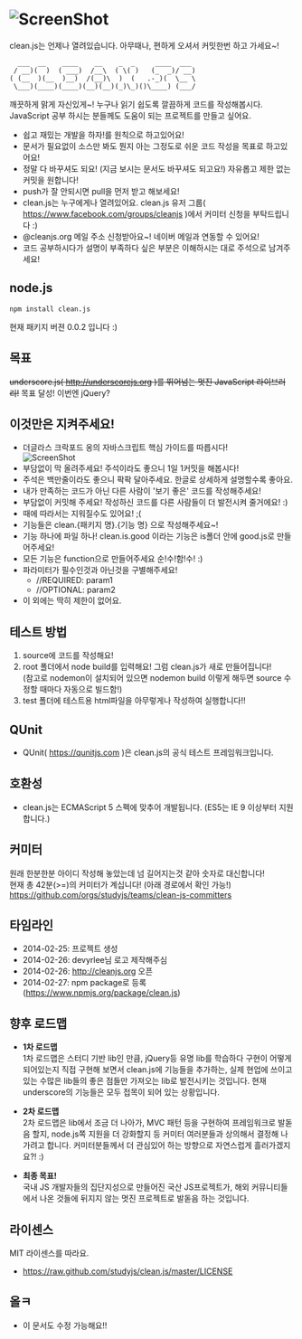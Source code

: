 ![ScreenShot](https://raw.github.com/studyjs/clean.js/master/logo.png)
========
clean.js는 언제나 열려있습니다. 아무때나, 편하게 오셔서 커밋한번 하고 가세요~!

	  ___  __    ____    __    _  _     ____  ___ 
	 / __)(  )  ( ___)  /__\  ( \( )   (_  _)/ __)
	( (__  )(__  )__)  /(__)\  )  (   .-_)(  \__ \
	 \___)(____)(____)(__)(__)(_)\_)()\____) (___/
깨끗하게 맑게 자신있게~! 누구나 읽기 쉽도록 깔끔하게 코드를 작성해봅시다. JavaScript 공부 하시는 분들께도 도움이 되는 프로젝트를 만들고 싶어요.

- 쉽고 재밌는 개발을 하자!를 원칙으로 하고있어요!
- 문서가 필요없이 소스만 봐도 뭔지 아는 그정도로 쉬운 코드 작성을 목표로 하고있어요!
- 정말 다 바꾸셔도 되요! (지금 보시는 문서도 바꾸셔도 되고요!) 자유롭고 제한 없는 커밋을 원합니다!
- push가 잘 안되시면 pull을 먼저 받고 해보세요!
- clean.js는 누구에게나 열려있어요. clean.js 유저 그룹( https://www.facebook.com/groups/cleanjs )에서 커미터 신청을 부탁드립니다 :)
- @cleanjs.org 메일 주소 신청받아요~! 네이버 메일과 연동할 수 있어요!
- 코드 공부하시다가 설명이 부족하다 싶은 부분은 이해하시는 대로 주석으로 남겨주세요!

node.js
-------
	npm install clean.js
현재 패키지 버젼 0.0.2 입니다 :)

목표
----
<del>underscore.js( http://underscorejs.org )를 뛰어넘는 멋진 JavaScript 라이브러리!</del>
목표 달성! 이번엔 jQuery?

이것만은 지켜주세요!
----
- 더글라스 크락포드 옹의 자바스크립트 핵심 가이드를 따릅시다!<br>
![ScreenShot](https://raw.github.com/studyjs/clean.js/master/DouglasCrockford.jpg)
- 부담없이 막 올려주세요! 주석이라도 좋으니 1일 1커밋을 해봅시다!
- 주석은 백만줄이라도 좋으니 팍팍 달아주세요. 한글로 상세하게 설명할수록 좋아요.
- 내가 만족하는 코드가 아닌 다른 사람이 '보기 좋은' 코드를 작성해주세요!
- 부담없이 커밋해 주세요! 작성하신 코드를 다른 사람들이 더 발전시켜 줄거에요! :)
- 때에 따라서는 지워질수도 있어요! ;(
- 기능들은 clean.{패키지 명}.{기능 명} 으로 작성해주세요~!
- 기능 하나에 파일 하나! clean.is.good 이라는 기능은 is폴더 안에 good.js로 만들어주세요!
- 모든 기능은 function으로 만들어주세요 순!수!함!수! :)
- 파라미터가 필수인것과 아닌것을 구별해주세요!
	- //REQUIRED: param1
	- //OPTIONAL: param2
- 이 외에는 딱히 제한이 없어요.

테스트 방법
---
1. source에 코드를 작성해요!
2. root 폴더에서 node build를 입력해요! 그럼 clean.js가 새로 만들어집니다!<br>(참고로 nodemon이 설치되어 있으면 nodemon build 이렇게 해두면 source 수정할 때마다 자동으로 빌드함!)
3. test 폴더에 테스트용 html파일을 아무렇게나 작성하여 실행합니다!!

QUnit
-----
- QUnit( https://qunitjs.com )은 clean.js의 공식 테스트 프레임워크입니다.

호환성
---
- clean.js는 ECMAScript 5 스펙에 맞추어 개발됩니다.  (ES5는 IE 9 이상부터 지원합니다.)

커미터
---
원래 한분한분 아이디 작성해 놓았는데 넘 길어지는것 같아 숫자로 대신합니다!<br>
현재 총 42분(>=)의 커미터가 계십니다! (아래 경로에서 확인 가능!)
https://github.com/orgs/studyjs/teams/clean-js-committers

타임라인
---
- 2014-02-25: 프로젝트 생성
- 2014-02-26: devyrlee님 로고 제작해주심
- 2014-02-26: http://cleanjs.org 오픈
- 2014-02-27: npm package로 등록 (https://www.npmjs.org/package/clean.js)

향후 로드맵
---
- <b>1차 로드맵</b><br>
1차 로드맵은 스터디 기반 lib인 만큼, jQuery등 유명 lib를 학습하다 구현이 어떻게 되어있는지 직접 구현해 보면서 clean.js에 기능들을 추가하는,
실제 현업에 쓰이고 있는 수많은 lib들의 좋은 점들만 가져오는 lib로 발전시키는 것입니다.
현재 underscore의 기능들은 모두 접목이 되어 있는 상황입니다.

- <b>2차 로드맵</b><br>
2차 로드맵은 lib에서 조금 더 나아가, MVC 패턴 등을 구현하여 프레임워크로 발돋음 할지,
node.js쪽 지원을 더 강화할지 등 커미터 여러분들과 상의해서 결정해 나가려고 합니다.
커미터분들께서 더 관심있어 하는 방향으로 자연스럽게 흘러가겠지요?! :)

- <b>최종 목표!</b><br>
국내 JS 개발자들의 집단지성으로 만들어진 국산 JS프로젝트가, 해외 커뮤니티들에서 나온 것들에 뒤지지 않는 멋진 프로젝트로 발돋음 하는 것입니다.

라이센스
----
MIT 라이센스를 따라요.
- https://raw.github.com/studyjs/clean.js/master/LICENSE

올ㅋ
--
- 이 문서도 수정 가능해요!!
